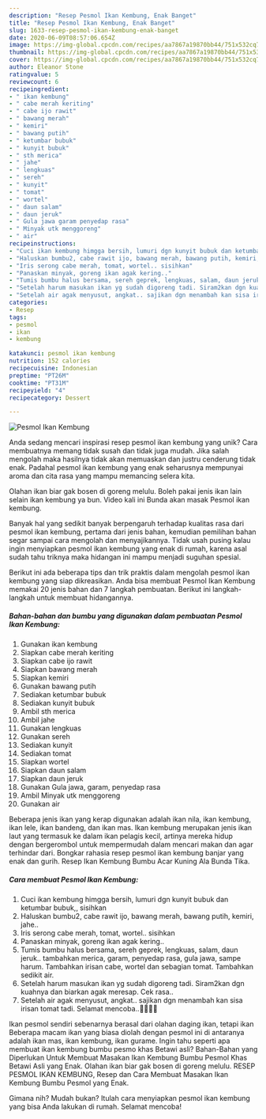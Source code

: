 ```yaml
---
description: "Resep Pesmol Ikan Kembung, Enak Banget"
title: "Resep Pesmol Ikan Kembung, Enak Banget"
slug: 1633-resep-pesmol-ikan-kembung-enak-banget
date: 2020-06-09T08:57:06.654Z
image: https://img-global.cpcdn.com/recipes/aa7867a19870bb44/751x532cq70/pesmol-ikan-kembung-foto-resep-utama.jpg
thumbnail: https://img-global.cpcdn.com/recipes/aa7867a19870bb44/751x532cq70/pesmol-ikan-kembung-foto-resep-utama.jpg
cover: https://img-global.cpcdn.com/recipes/aa7867a19870bb44/751x532cq70/pesmol-ikan-kembung-foto-resep-utama.jpg
author: Eleanor Stone
ratingvalue: 5
reviewcount: 6
recipeingredient:
- " ikan kembung"
- " cabe merah keriting"
- " cabe ijo rawit"
- " bawang merah"
- " kemiri"
- " bawang putih"
- " ketumbar bubuk"
- " kunyit bubuk"
- " sth merica"
- " jahe"
- " lengkuas"
- " sereh"
- " kunyit"
- " tomat"
- " wortel"
- " daun salam"
- " daun jeruk"
- " Gula jawa garam penyedap rasa"
- " Minyak utk menggoreng"
- " air"
recipeinstructions:
- "Cuci ikan kembung himgga bersih, lumuri dgn kunyit bubuk dan ketumbar bubuk,, sisihkan"
- "Haluskan bumbu2, cabe rawit ijo, bawang merah, bawang putih, kemiri, jahe.."
- "Iris serong cabe merah, tomat, wortel.. sisihkan"
- "Panaskan minyak, goreng ikan agak kering.."
- "Tumis bumbu halus bersama, sereh geprek, lengkuas, salam, daun jeruk.. tambahkan merica, garam, penyedap rasa, gula jawa, sampe harum. Tambahkan irisan cabe, wortel dan sebagian tomat. Tambahkan sedikit air."
- "Setelah harum masukan ikan yg sudah digoreng tadi. Siram2kan dgn kuahnya dan biarkan agak meresap. Cek rasa.."
- "Setelah air agak menyusut, angkat.. sajikan dgn menambah kan sisa irisan tomat tadi. Selamat mencoba..👩‍🍳👩‍🍳"
categories:
- Resep
tags:
- pesmol
- ikan
- kembung

katakunci: pesmol ikan kembung 
nutrition: 152 calories
recipecuisine: Indonesian
preptime: "PT26M"
cooktime: "PT31M"
recipeyield: "4"
recipecategory: Dessert

---
```



![Pesmol Ikan Kembung](https://img-global.cpcdn.com/recipes/aa7867a19870bb44/751x532cq70/pesmol-ikan-kembung-foto-resep-utama.jpg)

Anda sedang mencari inspirasi resep pesmol ikan kembung yang unik? Cara membuatnya memang tidak susah dan tidak juga mudah. Jika salah mengolah maka hasilnya tidak akan memuaskan dan justru cenderung tidak enak. Padahal pesmol ikan kembung yang enak seharusnya mempunyai aroma dan cita rasa yang mampu memancing selera kita.

Olahan ikan biar gak bosen di goreng melulu. Boleh pakai jenis ikan lain selain ikan kembung ya bun. Video kali ini Bunda akan masak Pesmol ikan kembung.

Banyak hal yang sedikit banyak berpengaruh terhadap kualitas rasa dari pesmol ikan kembung, pertama dari jenis bahan, kemudian pemilihan bahan segar sampai cara mengolah dan menyajikannya. Tidak usah pusing kalau ingin menyiapkan pesmol ikan kembung yang enak di rumah, karena asal sudah tahu triknya maka hidangan ini mampu menjadi suguhan spesial.


Berikut ini ada beberapa tips dan trik praktis dalam mengolah pesmol ikan kembung yang siap dikreasikan. Anda bisa membuat Pesmol Ikan Kembung memakai 20 jenis bahan dan 7 langkah pembuatan. Berikut ini langkah-langkah untuk membuat hidangannya.

<!--inarticleads1-->

##### Bahan-bahan dan bumbu yang digunakan dalam pembuatan Pesmol Ikan Kembung:

1. Gunakan  ikan kembung
1. Siapkan  cabe merah keriting
1. Siapkan  cabe ijo rawit
1. Siapkan  bawang merah
1. Siapkan  kemiri
1. Gunakan  bawang putih
1. Sediakan  ketumbar bubuk
1. Sediakan  kunyit bubuk
1. Ambil  sth merica
1. Ambil  jahe
1. Gunakan  lengkuas
1. Gunakan  sereh
1. Sediakan  kunyit
1. Sediakan  tomat
1. Siapkan  wortel
1. Siapkan  daun salam
1. Siapkan  daun jeruk
1. Gunakan  Gula jawa, garam, penyedap rasa
1. Ambil  Minyak utk menggoreng
1. Gunakan  air


Beberapa jenis ikan yang kerap digunakan adalah ikan nila, ikan kembung, ikan lele, ikan bandeng, dan ikan mas. Ikan kembung merupakan jenis ikan laut yang termasuk ke dalam ikan pelagis kecil, artinya mereka hidup dengan bergerombol untuk mempermudah dalam mencari makan dan agar terhindar dari. Bongkar rahasia resep pesmol ikan kembung banjar yang enak dan gurih. Resep Ikan Kembung Bumbu Acar Kuning Ala Bunda Tika. 

<!--inarticleads2-->

##### Cara membuat Pesmol Ikan Kembung:

1. Cuci ikan kembung himgga bersih, lumuri dgn kunyit bubuk dan ketumbar bubuk,, sisihkan
1. Haluskan bumbu2, cabe rawit ijo, bawang merah, bawang putih, kemiri, jahe..
1. Iris serong cabe merah, tomat, wortel.. sisihkan
1. Panaskan minyak, goreng ikan agak kering..
1. Tumis bumbu halus bersama, sereh geprek, lengkuas, salam, daun jeruk.. tambahkan merica, garam, penyedap rasa, gula jawa, sampe harum. Tambahkan irisan cabe, wortel dan sebagian tomat. Tambahkan sedikit air.
1. Setelah harum masukan ikan yg sudah digoreng tadi. Siram2kan dgn kuahnya dan biarkan agak meresap. Cek rasa..
1. Setelah air agak menyusut, angkat.. sajikan dgn menambah kan sisa irisan tomat tadi. Selamat mencoba..👩‍🍳👩‍🍳


Ikan pesmol sendiri sebenarnya berasal dari olahan daging ikan, tetapi ikan Beberapa macam ikan yang biasa diolah dengan pesmol ini di antaranya adalah ikan mas, ikan kembung, ikan gurame. Ingin tahu seperti apa membuat ikan kembung bumbu pesmo khas Betawi asli? Bahan-Bahan yang Diperlukan Untuk Membuat Masakan Ikan Kembung Bumbu Pesmol Khas Betawi Asli yang Enak. Olahan ikan biar gak bosen di goreng melulu. RESEP PESMOL IKAN KEMBUNG, Resep dan Cara Membuat Masakan Ikan Kembung Bumbu Pesmol yang Enak. 

Gimana nih? Mudah bukan? Itulah cara menyiapkan pesmol ikan kembung yang bisa Anda lakukan di rumah. Selamat mencoba!
